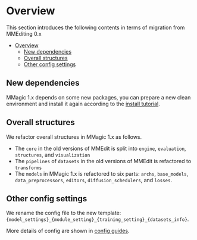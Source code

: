 # Overview

This section introduces the following contents in terms of migration from MMEditing 0.x

- [Overview](#overview)
  - [New dependencies](#new-dependencies)
  - [Overall structures](#overall-structures)
  - [Other config settings](#other-config-settings)

## New dependencies

MMagic 1.x depends on some new packages, you can prepare a new clean environment and install it again according to the [install tutorial](../get_started/install.md).

## Overall structures

We refactor overall structures in MMagic 1.x as follows.

- The  `core` in the old versions of MMEdit is split into `engine`, `evaluation`, `structures`, and `visualization`
- The `pipelines` of `datasets` in the old versions of MMEdit is refactored to `transforms`
- The `models` in MMagic 1.x is refactored to six parts: `archs`, `base_models`, `data_preprocessors`, `editors`, `diffusion_schedulers`, and `losses`.

## Other config settings

We rename the config file to the new template: `{model_settings}_{module_setting}_{training_setting}_{datasets_info}`.

More details of config are shown in [config guides](../user_guides/config.md).
